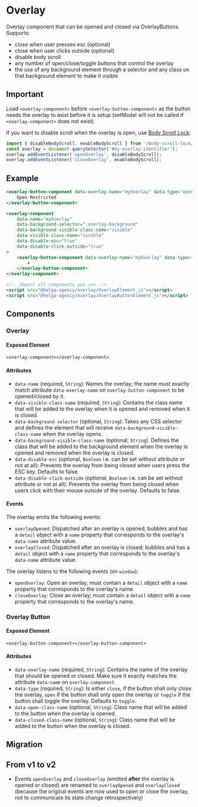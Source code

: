 # Overlay

Overlay component that can be opened and closed via OverlayButtons. Supports:
- close when user presses esc (optional)
- close when user clicks outside (optional)
- disable body scroll
- any number of open/close/toggle buttons that control the overlay
- the use of any background element through a selector and any class on that background element
to make it visible


## Important

Load `<overlay-component>` before `<overlay-button-component>` as the button needs the overlay
to exist before it is setup (setModel will not be called if `<overlay-component>` does not
exist).

If you want to disable scroll when the overlay is open, use 
[Body Scroll Lock](https://www.npmjs.com/package/body-scroll-lock):

```javascript
import { disableBodyScroll, enableBodyScroll } from '/body-scroll-lock/lib/bodyScrollLock.es6.js';
const overlay = document.querySelector('#my-overlay-identifier');
overlay.addEventListener('openOverlay', disableBodyScroll);
overlay.addEventListener('closeOverlay', enableBodyScroll);
```

## Example

````html
<overlay-button-component data-overlay-name="myOverlay" data-type="open">
    Open Restricted
</overlay-button-component>

<overlay-component
    data-name="myOverlay"
    data-background-selector=".overlay-background"
    data-background-visible-class-name="visible"
    data-visible-class-name="visible"
    data-disable-esc="true"
    data-disable-click-outside="true"
>
    <overlay-button-component data-overlay-name="myOverlay" data-type="close">
        ×
    </overlay-button-component>
</overlay-component>

<!-- Import all components you use -->
<script src="@helga-agency/overlay/OverlayElement.js"></script>
<script src="@helga-agency/overlay/OverlayButtonElement.js"></script>
````

## Components

### Overlay

#### Exposed Element
`<overlay-component></overlay-component>`

#### Attributes
- `data-name` (required, `String`): Names the overlay; the name must exactly match attribute
`data-overlay-name` on `overlay-button-component` to be opened/closed by it.
- `data-visible-class-name` (required, `String`): Contains the class name that will be added to the
overlay when it is opened and removed when it is closed.
- `data-background-selector` (optional, `String`): Takes any CSS selector and defines the element
that will receive `data-background-visible-class-name` when the overlay opens.
- `data-background-visible-class-name` (optional, `String`). Defines the class that will be added to
the background element when the overlay is opened and removed when the overlay is closed.
- `data-disable-esc` (optional, `Boolean` i.e. can be set without attribute or not at all):
Prevents the overlay from being closed when users press the ESC key. Defaults to false.
- `data-disable-click-outside` (optional, `Boolean`  i.e. can be set without attribute or not at
all): Prevents the overlay from being closed when users click with their mouse outside of the
overlay. Defaults to false.

#### Events

The overlay emits the following events:
- `overlayOpened`: Dispatched after an overlay is opened; bubbles and has a `detail` object with
a `name` property that corresponds to the overlay's `data-name` attribute value.
- `overlayClosed`: Dispatched after an overlay is closed; bubbles and has a `detail` object with
a `name` property that corresponds to the overlay's `data-name` attribute value.

The overlay listens to the following events (on `window`):
- `openOverlay`: Open an overlay; must contain a `detail` object with a `name` property that
corresponds to the overlay's name.
- `closeOverlay`: Close an overlay; must contain a `detail` object with a `name` property that
corresponds to the overlay's name.


### Overlay Button

#### Exposed Element
`<overlay-button-component></overlay-button-component>`

#### Attributes
- `data-overlay-name` (required, `String`): Contains the name of the overlay that should be opened
or closed. Make sure it exactly matches the attribute `data-name` on `overlay-component`.
- `data-type` (required, `String`): Is either `close`, if the button shall only close the overlay,
`open` if the button shall only open the overlay or `toggle` if the button shall toggle the
overlay. Defaults to `toggle`.
- `data-open-class-name` (optional, `String`): Class name that will be added to the button when
the overlay is opened.
- `data-closed-class-name` (optional, `String`): Class name that will be added to the button when
the overlay is closed.


## Migration

## From v1 to v2
- Events `openOverlay` and `closeOverlay` (emitted **after** the overlay is opened or closed)
are renamed to `overlayOpened` and `overlayClosed` (because the original events are now used to
open or close the overlay, not to communicate its state change retrospectively)